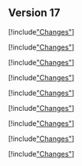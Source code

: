 
## Version 17

[!include["Changes"](./_changes17.00.md)]

[!include["Changes"](./_changes17.01.md)]

[!include["Changes"](./_changes17.02.md)]

[!include["Changes"](./_changes17.03.md)]

[!include["Changes"](./_changes17.04.md)]

[!include["Changes"](./_changes17.05.md)]

[!include["Changes"](./_changes17.06.md)]

[!include["Changes"](./_changes17.07.md)]

[!include["Changes"](./_changes17.08.md)]
